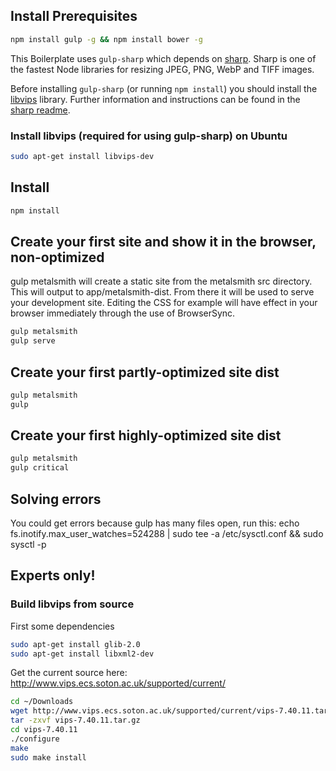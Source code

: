 ## Install Prerequisites

```sh
npm install gulp -g && npm install bower -g
```

This Boilerplate uses `gulp-sharp` which depends on [sharp](https://github.com/lovell/sharp). Sharp is one of the fastest Node libraries for resizing JPEG, PNG, WebP and TIFF images. 

Before installing `gulp-sharp` (or running `npm install`) you should install the [libvips](https://github.com/jcupitt/libvips) library. Further information and instructions can be found in the [sharp readme](https://github.com/lovell/sharp#installation).

### Install libvips (required for using gulp-sharp) on Ubuntu

```sh
sudo apt-get install libvips-dev

```

## Install

```sh
npm install
```

## Create your first site and show it in the browser, non-optimized
gulp metalsmith will create a static site from the metalsmith src directory. This will output to app/metalsmith-dist. From there it will be used to serve your development site. Editing the CSS for example will have effect in your browser immediately through the use of BrowserSync.
```sh
gulp metalsmith
gulp serve
```

## Create your first partly-optimized site dist
```sh
gulp metalsmith
gulp
```

## Create your first highly-optimized site dist
```sh
gulp metalsmith
gulp critical
```

## Solving errors
You could get errors because gulp has many files open, run this:
	echo fs.inotify.max_user_watches=524288 | sudo tee -a /etc/sysctl.conf && sudo sysctl -p

## Experts only!
### Build libvips from source
First some dependencies

```sh
sudo apt-get install glib-2.0
sudo apt-get install libxml2-dev
```

Get the current source here: http://www.vips.ecs.soton.ac.uk/supported/current/
```sh
cd ~/Downloads
wget http://www.vips.ecs.soton.ac.uk/supported/current/vips-7.40.11.tar.gz
tar -zxvf vips-7.40.11.tar.gz
cd vips-7.40.11
./configure
make
sudo make install
```